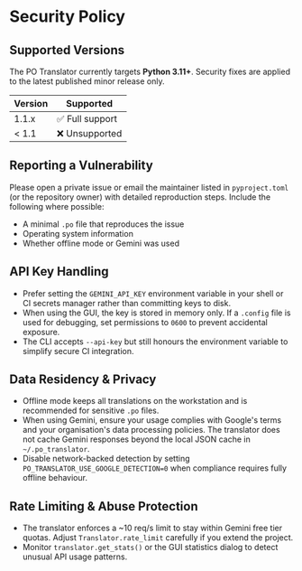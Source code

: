 # Security Policy

## Supported Versions

The PO Translator currently targets **Python 3.11+**. Security fixes are
applied to the latest published minor release only.

| Version | Supported          |
| ------- | ------------------ |
| 1.1.x   | ✅ Full support    |
| < 1.1   | ❌ Unsupported     |

## Reporting a Vulnerability

Please open a private issue or email the maintainer listed in `pyproject.toml`
(or the repository owner) with detailed reproduction steps. Include the
following where possible:

- A minimal `.po` file that reproduces the issue
- Operating system information
- Whether offline mode or Gemini was used

## API Key Handling

- Prefer setting the `GEMINI_API_KEY` environment variable in your shell or CI
  secrets manager rather than committing keys to disk.
- When using the GUI, the key is stored in memory only. If a `.config` file is
  used for debugging, set permissions to `0600` to prevent accidental exposure.
- The CLI accepts `--api-key` but still honours the environment variable to
  simplify secure CI integration.

## Data Residency & Privacy

- Offline mode keeps all translations on the workstation and is recommended for
  sensitive `.po` files.
- When using Gemini, ensure your usage complies with Google's terms and your
  organisation's data processing policies. The translator does not cache Gemini
  responses beyond the local JSON cache in `~/.po_translator`.
- Disable network-backed detection by setting
  `PO_TRANSLATOR_USE_GOOGLE_DETECTION=0` when compliance requires fully offline
  behaviour.

## Rate Limiting & Abuse Protection

- The translator enforces a ~10 req/s limit to stay within Gemini free tier
  quotas. Adjust `Translator.rate_limit` carefully if you extend the project.
- Monitor `translator.get_stats()` or the GUI statistics dialog to detect
  unusual API usage patterns.
